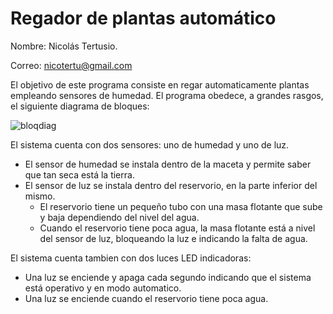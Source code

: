 # Regador de plantas automático

Nombre: Nicolás Tertusio.

Correo: nicotertu@gmail.com

El objetivo de este programa consiste en regar automaticamente plantas empleando sensores de humedad. El programa obedece, a grandes rasgos, el siguiente diagrama de bloques:

![bloqdiag](https://github.com/Nicotertu/ArmBookCurso2024/assets/39504627/20b203e4-0505-4b1e-b71c-89ac4d5aaa40)

El sistema cuenta con dos sensores: uno de humedad y uno de luz.

 - El sensor de humedad se instala dentro de la maceta y permite saber que tan seca está la tierra.
 - El sensor de luz se instala dentro del reservorio, en la parte inferior del mismo.
   - El reservorio tiene un pequeño tubo con una masa flotante que sube y baja dependiendo del nivel del agua.
   - Cuando el reservorio tiene poca agua, la masa flotante está a nivel del sensor de luz, bloqueando la luz e indicando la falta de agua.

El sistema cuenta tambien con dos luces LED indicadoras:

  - Una luz se enciende y apaga cada segundo indicando que el sistema está operativo y en modo automatico.
  - Una luz se enciende cuando el reservorio tiene poca agua.

